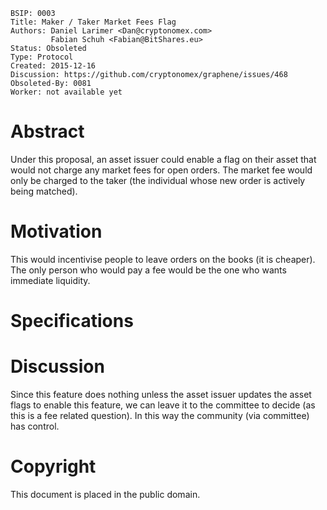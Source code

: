     BSIP: 0003
    Title: Maker / Taker Market Fees Flag
    Authors: Daniel Larimer <Dan@cryptonomex.com>
             Fabian Schuh <Fabian@BitShares.eu>
    Status: Obsoleted
    Type: Protocol
    Created: 2015-12-16
    Discussion: https://github.com/cryptonomex/graphene/issues/468
    Obsoleted-By: 0081
    Worker: not available yet

# Abstract

Under this proposal, an asset issuer could enable a flag on their asset that
would not charge any market fees for open orders. The market fee would only be
charged to the taker (the individual whose new order is actively being matched).

# Motivation

This would incentivise people to leave orders on the books (it is cheaper). The
only person who would pay a fee would be the one who wants immediate liquidity.

# Specifications

# Discussion

Since this feature does nothing unless the asset issuer updates the asset flags
to enable this feature, we can leave it to the committee to decide (as this is a
fee related question). In this way the community (via committee) has control.

# Copyright

This document is placed in the public domain.
